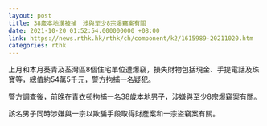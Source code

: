 ```yaml
---
layout: post
title: 38歲本地漢被捕　涉與至少8宗爆竊案有關
date: 2021-10-20 01:52:54.000000000 +08:00
link: https://news.rthk.hk/rthk/ch/component/k2/1615989-20211020.htm
categories: rthk
---
```


上月和本月葵青及荃灣區8個住宅單位遭爆竊，損失財物包括現金、手提電話及珠寶等，總值約54萬5千元，警方拘捕一名疑犯。

警方調查後，前晚在青衣邨拘捕一名38歲本地男子，涉嫌與至少8宗爆竊案有關。

該名男子同時涉嫌與一宗以欺騙手段取得財產案和一宗盜竊案有關。
